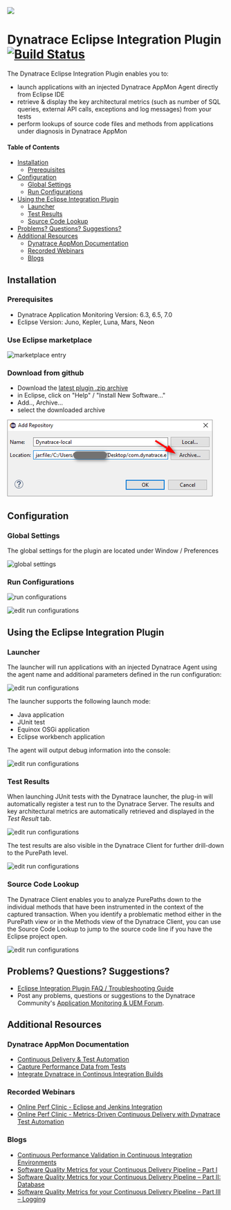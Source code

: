 <img src="/img/logo/eclipse.png" width="300" />

# Dynatrace Eclipse Integration Plugin [![Build Status](https://travis-ci.org/Dynatrace/Dynatrace-Eclipse-Integration-Plugin.svg?branch=master)](https://travis-ci.org/Dynatrace/Dynatrace-Eclipse-Integration-Plugin) 

The Dynatrace Eclipse Integration Plugin enables you to:
* launch applications with an injected Dynatrace AppMon Agent directly from Eclipse IDE
* retrieve & display the key architectural metrics (such as number of SQL queries, external API calls, exceptions and log messages) from your tests
* perform lookups of source code files and methods from applications under diagnosis in Dynatrace AppMon

#### Table of Contents

* [Installation](#installation)  
  * [Prerequisites](#prerequisites)  
* [Configuration](#configuration)
  * [Global Settings](#global-settings)
  * [Run Configurations](#run-configurations)
* [Using the Eclipse Integration Plugin](#using-the-eclipse-integration-plugin)
  * [Launcher](#launcher)
  * [Test Results](#test-results)
  * [Source Code Lookup](#source-code-lookup)
*  [Problems? Questions? Suggestions?](#problems-questions-suggestions)
* [Additional Resources](#additional-resources)
  * [Dynatrace AppMon Documentation](#dynatrace-appmon-documentation)
  * [Recorded Webinars](#recorded-webinars)
  * [Blogs](#blogs)

## Installation

### Prerequisites

* Dynatrace Application Monitoring Version: 6.3, 6.5, 7.0
* Eclipse Version: Juno, Kepler, Luna, Mars, Neon

### Use Eclipse marketplace

![marketplace entry](/img/conf/eclipse_marketplace-dynatrace_eclipse-integration-plugin)

### Download from github

* Download the [latest plugin .zip archive](https://github.com/Dynatrace/Dynatrace-Eclipse-Integration-Plugin/releases/)
* in Eclipse, click on "Help" / "Install New Software..."
* Add.., Archive...
* select the downloaded archive

![add site](/img/conf/add_site.png)

## Configuration

### Global Settings

The global settings for the plugin are located under Window / Preferences

![global settings](/img/conf/global_settings.png)

### Run Configurations 

![run configurations](/img/conf/run_with_appmon_configuration.png) 

![edit run configurations](/img/conf/run_with_appmon_configuration_2.png) 

## Using the Eclipse Integration Plugin

### Launcher

The launcher will run applications with an injected Dynatrace Agent using the agent name and additional parameters defined in the run configuration:

![edit run configurations](/img/use/launcher.png) 

The launcher supports the following launch mode:
* Java application
* JUnit test
* Equinox OSGi application
* Eclipse workbench application

The agent will output debug information into the console:

![edit run configurations](/img/use/launcher_console.png) 

### Test Results

When launching JUnit tests with the Dynatrace launcher, the plug-in will automatically register a test run to the Dynatrace Server. The results and key architectural metrics are automatically retrieved and displayed in the *Test Result* tab.

![edit run configurations](/img/use/test_result.png) 

The test results are also visible in the Dynatrace Client for further drill-down to the PurePath level.

![edit run configurations](/img/use/dynatrace_client_test_automation.png) 

### Source Code Lookup

The Dynatrace Client enables you to analyze PurePaths down to the individual methods that have been instrumented in the context of the captured transaction. When you identify a problematic method either in the PurePath view or in the Methods view of the Dynatrace Client, you can use the Source Code Lookup to jump to the source code line if you have the Eclipse project open.

![edit run configurations](/img/use/source_lookup.png) 

## Problems? Questions? Suggestions?

* [Eclipse Integration Plugin FAQ / Troubleshooting Guide](FAQ.md)
* Post any problems, questions or suggestions to the Dynatrace Community's [Application Monitoring & UEM Forum](https://answers.dynatrace.com/spaces/146/index.html).

## Additional Resources

### Dynatrace AppMon Documentation

- [Continuous Delivery & Test Automation](https://community.dynatrace.com/community/pages/viewpage.action?pageId=215161284)
- [Capture Performance Data from Tests](https://community.dynatrace.com/community/display/DOCDT63/Capture+Performance+Data+from+Tests)
- [Integrate Dynatrace in Continous Integration Builds](https://community.dynatrace.com/community/display/DOCDT63/Integrate+Dynatrace+in+Continuous+Integration+Builds)

### Recorded Webinars

- [Online Perf Clinic - Eclipse and Jenkins Integration](https://youtu.be/p4Vh6BWlPjg)
- [Online Perf Clinic - Metrics-Driven Continuous Delivery with Dynatrace Test Automation](https://youtu.be/TXPSDpy7unw)

### Blogs

- [Continuous Performance Validation in Continuous Integration Environments](http://apmblog.dynatrace.com/2013/11/27/continuous-performance-validation-in-continuous-integration-environments/)
- [Software Quality Metrics for your Continuous Delivery Pipeline – Part I](http://apmblog.dynatrace.com/2014/03/13/software-quality-metrics-for-your-continuous-delivery-pipeline-part-i/)
- [Software Quality Metrics for your Continuous Delivery Pipeline – Part II: Database](http://apmblog.dynatrace.com/2014/04/23/database-access-quality-metrics-for-your-continuous-delivery-pipeline/)
- [Software Quality Metrics for your Continuous Delivery Pipeline – Part III – Logging](http://apmblog.dynatrace.com/2014/06/17/software-quality-metrics-for-your-continuous-delivery-pipeline-part-iii-logging/)
